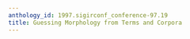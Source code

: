 ```yaml
---
anthology_id: 1997.sigirconf_conference-97.19
title: Guessing Morphology from Terms and Corpora
---
```

